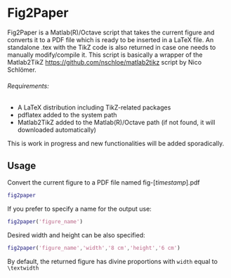 Fig2Paper
=================

Fig2Paper is a Matlab(R)/Octave script that takes the current figure and converts it to a PDF file which is ready to be inserted in a LaTeX file. An standalone .tex with the TikZ code is also returned in case one needs to manually modify/compile it. This script is basically a wrapper of the Matlab2TikZ <https://github.com/nschloe/matlab2tikz> script by Nico Schlömer. 

###### Requirements:
  - A LaTeX distribution including TikZ-related packages
  - pdflatex added to the system path
  - Matlab2TikZ added to the Matlab(R)/Octave path (if not found, it will downloaded automatically)

This is work in progress and new functionalities will be added sporadically.

Usage
--------------

Convert the current figure to a PDF file named fig-[*timestamp*].pdf
```m
fig2paper
```
 If you prefer to specify a name for the output use:
 ```m
fig2paper('figure_name')
```
Desired width and height can be also specified:
 ```m
fig2paper('figure_name','width','8 cm','height','6 cm')
```
By default, the returned figure has divine proportions with ``width`` equal to ``\textwidth``